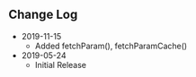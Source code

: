 ## Change Log

* 2019-11-15
  * Added fetchParam(), fetchParamCache()
* 2019-05-24
  * Initial Release